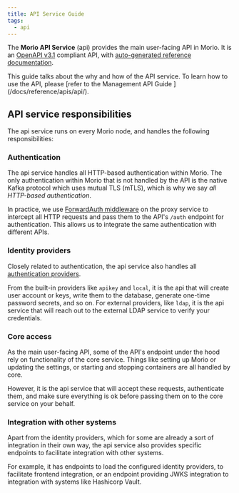 ```yaml
---
title: API Service Guide
tags:
  - api
---
```


The **Morio API Service** (api) provides the main user-facing API in Morio.
It is an [OpenAPI v3.1](https://swagger.io/specification/) compliant API, with
[auto-generated reference documentation](/oas-api).

<Related>
This guide talks about the why and how of the API service.  
To learn how to use the API, please [refer to the Management API Guide
](/docs/reference/apis/api/).
</Related>

## API service responsibilities

The api service runs on every Morio node, and handles the following
responsibilities:

### Authentication

The api service handles all HTTP-based authentication within Morio.
The only authentication within Morio that is not handled by the API is the
native Kafka protocol which uses mutual TLS (mTLS), which is why we say _all
HTTP-based authentication_.

In practice, we use [ForwardAuth
middleware](https://doc.traefik.io/traefik/middlewares/http/forwardauth/) on
the proxy service to intercept all HTTP requests and pass them to the API's
`/auth` endpoint for authentication. This allows us to integrate the same
authentication with different APIs.

### Identity providers

Closely related to authentication, the api service also handles all
[authentication providers](/docs/guides/idps).

From the built-in providers like `apikey` and `local`, it is the api that will
create user account or keys, write them to the database, generate one-time
password secrets, and so on. For external providers, like `ldap`, it is the api
service that will reach out to the external LDAP service to verify your
credentials.

### Core access

As the main user-facing API, some of the API's endpoint under the hood rely on
functionality of the core service. Things like setting up Morio or updating
the settings, or starting and stopping containers are all handled by core.

However, it is the api service that will accept these requests, authenticate
them, and make sure everything is ok before passing them on to the core service
on your behalf.

### Integration with other systems

Apart from the identity providers, which for some are already a sort of
integration in their own way, the api service also provides specific endpoints
to facilitate integration with other systems.

For example, it has endpoints to load the configured identity providers, to
facilitate frontend integration, or an endpoint providing JWKS integration to
integration with systems like Hashicorp Vault.

